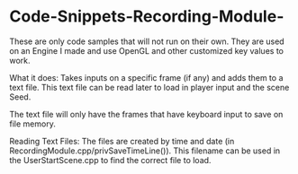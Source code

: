 # Code-Snippets-Recording-Module-

These are only code samples that will not run on their own. They are used on an Engine I made and use OpenGL and other
customized key values to work.

What it does:
   Takes inputs on a specific frame (if any) and adds them to a text file. This text file can be read later to load in
   player input and the scene Seed.
   
   The text file will only have the frames that have keyboard input to save on file memory.
   
Reading Text Files:
  The files are created by time and date (in RecordingModule.cpp/privSaveTimeLine()). This filename can be used in
  the UserStartScene.cpp to find the correct file to load. 
